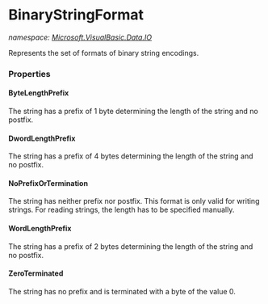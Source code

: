 ﻿# BinaryStringFormat
_namespace: [Microsoft.VisualBasic.Data.IO](./index.md)_

Represents the set of formats of binary string encodings.




### Properties

#### ByteLengthPrefix
The string has a prefix of 1 byte determining the length of the string and no postfix.
#### DwordLengthPrefix
The string has a prefix of 4 bytes determining the length of the string and no postfix.
#### NoPrefixOrTermination
The string has neither prefix nor postfix. This format is only valid for writing strings. For reading
 strings, the length has to be specified manually.
#### WordLengthPrefix
The string has a prefix of 2 bytes determining the length of the string and no postfix.
#### ZeroTerminated
The string has no prefix and is terminated with a byte of the value 0.
